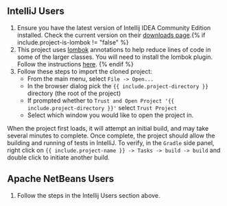 ## IntelliJ Users

1. Ensure you have the latest version of Intellij IDEA Community Edition installed. Check the current version on their [downloads page][Link-IntelliJIdeaDownload].{% if include.project-is-lombok != "false" %}
1. This project uses [lombok][Link-ProjectLombok] annotations to help reduce lines of code in some of the larger classes. 
   You will need to install the lombok plugin. Follow the instructions [here][Link-InstallLombokIntelliJ]. {% endif %}
1. Follow these steps to import the cloned project:
   * From the main menu, select `File -> Open...`
   * In the browser dialog pick the `{{ include.project-directory }}` directory (the root of the project)
   * If prompted whether to `Trust and Open Project '{{ include.project-directory }}'` select `Trust Project`
   * Select which window you would like to open the project in.

When the project first loads, it will attempt an initial build, and may take several minutes to complete. Once complete, the project should allow the building and running of tests in IntelliJ. To verify, in the `Gradle` side panel, right click on  `{{ include.project-name }} -> Tasks -> build -> build` and double click to initiate another build.

## Apache NetBeans Users

1. Follow the steps in the Intellij Users section above.

[Link-ProjectLombok]: https://projectlombok.org/
[Link-IntelliJIdeaDownload]: https://www.jetbrains.com/idea/download/
[Link-InstallLombokIntelliJ]: https://projectlombok.org/setup/intellij
